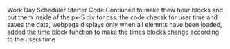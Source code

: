 Work Day Scheduler Starter Code
Contiuned to make thew hour blocks and put them inside of the px-5 div for css. the code checsk for user time and saves the data, webpage displays only when all elemnts have been loaded, added the time block function to make the times blocks change according to the users time
